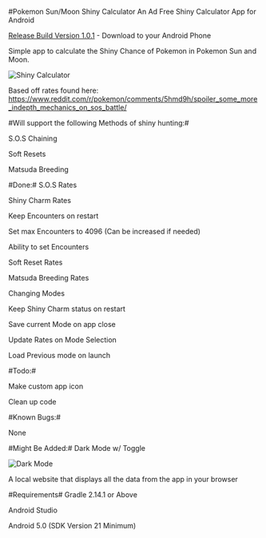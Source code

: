 #Pokemon Sun/Moon Shiny Calculator
An Ad Free Shiny Calculator App for Android

[Release Build Version 1.0.1](https://github.com/MrHDR/Sun-Moon_ShinyCalc/raw/master/com.hdr.shinycalculator.apk) - Download to your Android Phone

Simple app to calculate the Shiny Chance of Pokemon in Pokemon Sun and Moon.

![Shiny Calculator](http://i.imgur.com/5oeDCmW.png?1)

Based off rates found here: https://www.reddit.com/r/pokemon/comments/5hmd9h/spoiler_some_more_indepth_mechanics_on_sos_battle/

#Will support the following Methods of shiny hunting:#

 S.O.S Chaining
 
 Soft Resets
 
 Matsuda Breeding

#Done:#
S.O.S Rates

Shiny Charm Rates

Keep Encounters on restart

Set max Encounters to 4096 (Can be increased if needed)

Ability to set Encounters

Soft Reset Rates

Matsuda Breeding Rates

Changing Modes

Keep Shiny Charm status on restart

Save current Mode on app close

Update Rates on Mode Selection

Load Previous mode on launch

#Todo:#

Make custom app icon

Clean up code

#Known Bugs:#

None
 
#Might Be Added:#
Dark Mode w/ Toggle

![Dark Mode](http://i.imgur.com/e90f6pc.png)

A local website that displays all the data from the app in your browser

#Requirements#
Gradle 2.14.1 or Above

Android Studio

Android 5.0 (SDK Version 21 Minimum)
